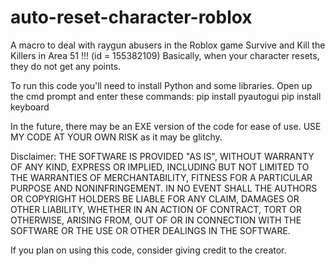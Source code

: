 # auto-reset-character-roblox
A macro to deal with raygun abusers in the Roblox game Survive and Kill the Killers in Area 51 !!! (id = 155382109)
Basically, when your character resets, they do not get any points. 

To run this code you'll need to install Python and some libraries.
Open up the cmd prompt and enter these commands:
pip install pyautogui
pip install keyboard

In the future, there may be an EXE version of the code for ease of use.
USE MY CODE AT YOUR OWN RISK as it may be glitchy. 

Disclaimer: 
THE SOFTWARE IS PROVIDED "AS IS", WITHOUT WARRANTY OF ANY KIND, EXPRESS OR IMPLIED, INCLUDING BUT NOT LIMITED TO THE WARRANTIES OF MERCHANTABILITY, FITNESS FOR A PARTICULAR PURPOSE AND NONINFRINGEMENT. IN NO EVENT SHALL THE AUTHORS OR COPYRIGHT HOLDERS BE LIABLE FOR ANY CLAIM, DAMAGES OR OTHER LIABILITY, WHETHER IN AN ACTION OF CONTRACT, TORT OR OTHERWISE, ARISING FROM, OUT OF OR IN CONNECTION WITH THE SOFTWARE OR THE USE OR OTHER DEALINGS IN THE SOFTWARE.

If you plan on using this code, consider giving credit to the creator.
